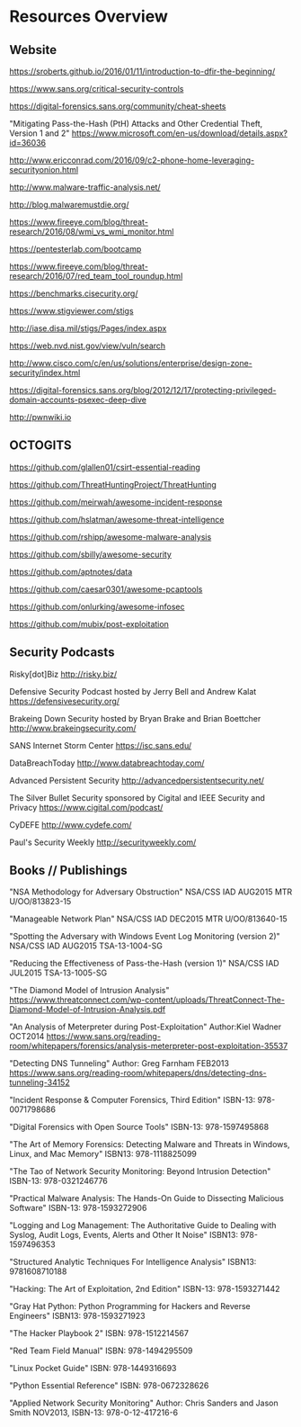 # Resources Overview

## Website
https://sroberts.github.io/2016/01/11/introduction-to-dfir-the-beginning/

https://www.sans.org/critical-security-controls

https://digital-forensics.sans.org/community/cheat-sheets

"Mitigating Pass-the-Hash (PtH) Attacks and Other Credential Theft, Version 1 and 2" https://www.microsoft.com/en-us/download/details.aspx?id=36036

http://www.ericconrad.com/2016/09/c2-phone-home-leveraging-securityonion.html

http://www.malware-traffic-analysis.net/

http://blog.malwaremustdie.org/

https://www.fireeye.com/blog/threat-research/2016/08/wmi_vs_wmi_monitor.html

https://pentesterlab.com/bootcamp

https://www.fireeye.com/blog/threat-research/2016/07/red_team_tool_roundup.html

https://benchmarks.cisecurity.org/

https://www.stigviewer.com/stigs

http://iase.disa.mil/stigs/Pages/index.aspx

https://web.nvd.nist.gov/view/vuln/search

http://www.cisco.com/c/en/us/solutions/enterprise/design-zone-security/index.html

https://digital-forensics.sans.org/blog/2012/12/17/protecting-privileged-domain-accounts-psexec-deep-dive

http://pwnwiki.io



## OCTOGITS
https://github.com/glallen01/csirt-essential-reading

https://github.com/ThreatHuntingProject/ThreatHunting

https://github.com/meirwah/awesome-incident-response

https://github.com/hslatman/awesome-threat-intelligence

https://github.com/rshipp/awesome-malware-analysis

https://github.com/sbilly/awesome-security

https://github.com/aptnotes/data

https://github.com/caesar0301/awesome-pcaptools

https://github.com/onlurking/awesome-infosec

https://github.com/mubix/post-exploitation



## Security Podcasts
Risky[dot]Biz  http://risky.biz/

Defensive Security Podcast hosted by Jerry Bell and Andrew Kalat https://defensivesecurity.org/

Brakeing Down Security hosted by Bryan Brake and Brian Boettcher http://www.brakeingsecurity.com/

SANS Internet Storm Center https://isc.sans.edu/

DataBreachToday http://www.databreachtoday.com/

Advanced Persistent Security http://advancedpersistentsecurity.net/

The Silver Bullet Security sponsored by Cigital and IEEE Security and Privacy https://www.cigital.com/podcast/

CyDEFE http://www.cydefe.com/

Paul's Security Weekly http://securityweekly.com/



## Books // Publishings
"NSA Methodology for Adversary Obstruction" NSA/CSS IAD AUG2015 MTR U/OO/813823-15

"Manageable Network Plan" NSA/CSS IAD DEC2015 MTR U/OO/813640-15

"Spotting the Adversary with Windows Event Log Monitoring (version 2)" NSA/CSS IAD AUG2015 TSA-13-1004-SG

"Reducing the Effectiveness of Pass-the-Hash (version 1)" NSA/CSS IAD JUL2015 TSA-13-1005-SG

"The Diamond Model of Intrusion Analysis" https://www.threatconnect.com/wp-content/uploads/ThreatConnect-The-Diamond-Model-of-Intrusion-Analysis.pdf

"An Analysis of Meterpreter during Post-Exploitation" Author:Kiel Wadner OCT2014 https://www.sans.org/reading-room/whitepapers/forensics/analysis-meterpreter-post-exploitation-35537

"Detecting DNS Tunneling" Author: Greg Farnham FEB2013 https://www.sans.org/reading-room/whitepapers/dns/detecting-dns-tunneling-34152

"Incident Response & Computer Forensics, Third Edition" ISBN-13: 978-0071798686

"Digital Forensics with Open Source Tools" ISBN-13: 978-1597495868

"The Art of Memory Forensics: Detecting Malware and Threats in Windows, Linux, and Mac Memory" ISBN13: 978-1118825099

"The Tao of Network Security Monitoring: Beyond Intrusion Detection" ISBN-13: 978-0321246776

"Practical Malware Analysis: The Hands-On Guide to Dissecting Malicious Software" ISBN-13: 978-1593272906

"Logging and Log Management: The Authoritative Guide to Dealing with Syslog, Audit Logs, Events, Alerts and Other It Noise" ISBN13: 978-1597496353

"Structured Analytic Techniques For Intelligence Analysis" ISBN13: 9781608710188

"Hacking: The Art of Exploitation, 2nd Edition" ISBN-13: 978-1593271442

"Gray Hat Python: Python Programming for Hackers and Reverse Engineers" ISBN13: 978-1593271923

"The Hacker Playbook 2" ISBN: 978-1512214567

"Red Team Field Manual" ISBN: 978-1494295509

"Linux Pocket Guide" ISBN: 978-1449316693

"Python Essential Reference" ISBN: 978-0672328626

"Applied Network Security Monitoring" Author: Chris Sanders and Jason Smith NOV2013, ISBN-13: 978-0-12-417216-6



